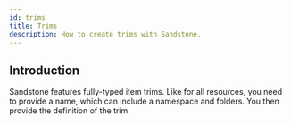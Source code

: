 ```yaml
---
id: trims
title: Trims
description: How to create trims with Sandstone.
---
```


## Introduction
Sandstone features fully-typed item trims. Like for all resources, you need to provide a name, which can include a namespace and folders. You then provide the definition of the trim.

